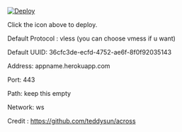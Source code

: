 [![Deploy](https://www.herokucdn.com/deploy/button.png)](https://dashboard.heroku.com/new?template=https://github.com/FoxmillaLK/mastersg)

Click the icon above to deploy.

Default Protocol : vless (you can choose vmess if u want)

Default UUID: 36cfc3de-ecfd-4752-ae6f-8f0f92035143

Address: appname.herokuapp.com

Port: 443

Path: keep this empty

Network: ws

Credit : https://github.com/teddysun/across
